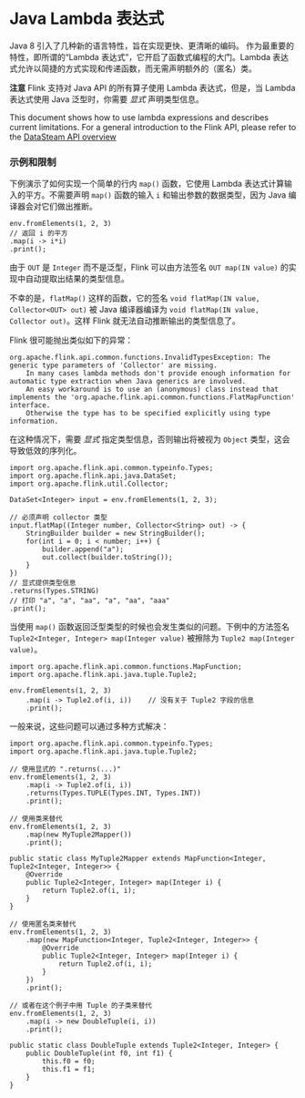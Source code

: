 # Java Lambda 表达式

Java 8 引入了几种新的语言特性，旨在实现更快、更清晰的编码。 作为最重要的特性，即所谓的“Lambda 表达式”，它开启了函数式编程的大门。Lambda 表达式允许以简捷的方式实现和传递函数，而无需声明额外的（匿名）类。

**注意** Flink 支持对 Java API 的所有算子使用 Lambda 表达式，但是，当 Lambda 表达式使用 Java 泛型时，你需要 *显式* 声明类型信息。

This document shows how to use lambda expressions and describes current limitations. For a general introduction to the Flink API, please refer to the [DataSteam API overview](https://ci.apache.org/projects/flink/flink-docs-release-1.12/zh/dev/datastream_api.html)

### 示例和限制

下例演示了如何实现一个简单的行内 `map()` 函数，它使用 Lambda 表达式计算输入的平方。不需要声明 `map()` 函数的输入 `i` 和输出参数的数据类型，因为 Java 编译器会对它们做出推断。

```
env.fromElements(1, 2, 3)
// 返回 i 的平方
.map(i -> i*i)
.print();
```

由于 `OUT` 是 `Integer` 而不是泛型，Flink 可以由方法签名 `OUT map(IN value)` 的实现中自动提取出结果的类型信息。

不幸的是，`flatMap()` 这样的函数，它的签名 `void flatMap(IN value, Collector<OUT> out)` 被 Java 编译器编译为 `void flatMap(IN value, Collector out)`。这样 Flink 就无法自动推断输出的类型信息了。

Flink 很可能抛出类似如下的异常：

```
org.apache.flink.api.common.functions.InvalidTypesException: The generic type parameters of 'Collector' are missing.
    In many cases lambda methods don't provide enough information for automatic type extraction when Java generics are involved.
    An easy workaround is to use an (anonymous) class instead that implements the 'org.apache.flink.api.common.functions.FlatMapFunction' interface.
    Otherwise the type has to be specified explicitly using type information.
```

在这种情况下，需要 *显式* 指定类型信息，否则输出将被视为 `Object` 类型，这会导致低效的序列化。

```
import org.apache.flink.api.common.typeinfo.Types;
import org.apache.flink.api.java.DataSet;
import org.apache.flink.util.Collector;

DataSet<Integer> input = env.fromElements(1, 2, 3);

// 必须声明 collector 类型
input.flatMap((Integer number, Collector<String> out) -> {
    StringBuilder builder = new StringBuilder();
    for(int i = 0; i < number; i++) {
        builder.append("a");
        out.collect(builder.toString());
    }
})
// 显式提供类型信息
.returns(Types.STRING)
// 打印 "a", "a", "aa", "a", "aa", "aaa"
.print();
```

当使用 `map()` 函数返回泛型类型的时候也会发生类似的问题。下例中的方法签名 `Tuple2<Integer, Integer> map(Integer value)` 被擦除为 `Tuple2 map(Integer value)`。

```
import org.apache.flink.api.common.functions.MapFunction;
import org.apache.flink.api.java.tuple.Tuple2;

env.fromElements(1, 2, 3)
    .map(i -> Tuple2.of(i, i))    // 没有关于 Tuple2 字段的信息
    .print();
```

一般来说，这些问题可以通过多种方式解决：

```
import org.apache.flink.api.common.typeinfo.Types;
import org.apache.flink.api.java.tuple.Tuple2;

// 使用显式的 ".returns(...)"
env.fromElements(1, 2, 3)
    .map(i -> Tuple2.of(i, i))
    .returns(Types.TUPLE(Types.INT, Types.INT))
    .print();

// 使用类来替代
env.fromElements(1, 2, 3)
    .map(new MyTuple2Mapper())
    .print();

public static class MyTuple2Mapper extends MapFunction<Integer, Tuple2<Integer, Integer>> {
    @Override
    public Tuple2<Integer, Integer> map(Integer i) {
        return Tuple2.of(i, i);
    }
}

// 使用匿名类来替代
env.fromElements(1, 2, 3)
    .map(new MapFunction<Integer, Tuple2<Integer, Integer>> {
        @Override
        public Tuple2<Integer, Integer> map(Integer i) {
            return Tuple2.of(i, i);
        }
    })
    .print();

// 或者在这个例子中用 Tuple 的子类来替代
env.fromElements(1, 2, 3)
    .map(i -> new DoubleTuple(i, i))
    .print();

public static class DoubleTuple extends Tuple2<Integer, Integer> {
    public DoubleTuple(int f0, int f1) {
        this.f0 = f0;
        this.f1 = f1;
    }
}
```